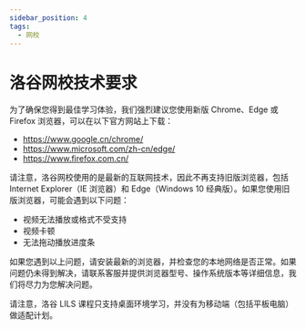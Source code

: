 ```yaml
---
sidebar_position: 4
tags:
  - 网校 
---
```


# 洛谷网校技术要求

为了确保您得到最佳学习体验，我们强烈建议您使用新版 Chrome、Edge 或 Firefox 浏览器，可以在以下官方网站上下载：

- <https://www.google.cn/chrome/>
- <https://www.microsoft.com/zh-cn/edge/>
- <https://www.firefox.com.cn/>

请注意，洛谷网校使用的是最新的互联网技术，因此不再支持旧版浏览器，包括 Internet Explorer（IE 浏览器）和 Edge（Windows 10 经典版）。如果您使用旧版浏览器，可能会遇到以下问题：

- 视频无法播放或格式不受支持
- 视频卡顿
- 无法拖动播放进度条

如果您遇到以上问题，请安装最新的浏览器，并检查您的本地网络是否正常。如果问题仍未得到解决，请联系客服并提供浏览器型号、操作系统版本等详细信息，我们将尽力为您解决问题。

请注意，洛谷 LILS 课程只支持桌面环境学习，并没有为移动端（包括平板电脑）做适配计划。
